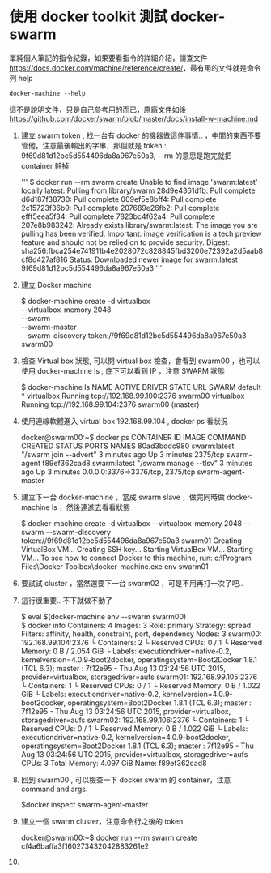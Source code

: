 使用 docker toolkit 測試 docker-swarm 
====================================

單純個人筆記的指令紀錄，如果要看指令的詳細介紹，請查文件<https://docs.docker.com/machine/reference/create/>，最有用的文件就是命令列 help 

    docker-machine --help 

這不是說明文件，只是自己參考用的而已，原廠文件如後 <https://github.com/docker/swarm/blob/master/docs/install-w-machine.md>

1. 建立 swarm token , 找一台有 docker 的機器做這件事情.. ，中間的東西不要管他，注意最後輸出的字串，那個就是 token : 9f69d81d12bc5d554496da8a967e50a3, --rm 的意思是跑完就把 container 幹掉 

	'''
    $ docker run --rm swarm create
    Unable to find image 'swarm:latest' locally
    latest: Pulling from library/swarm
    28d9e4361d1b: Pull complete 
    d6d187f38730: Pull complete 
    009ef5e8bff4: Pull complete 
    2c15723f36b9: Pull complete 
    207689e26fb2: Pull complete 
    efff5eea5f34: Pull complete 
    7823bc4f62a4: Pull complete 
    207e8b983242: Already exists 
    library/swarm:latest: The image you are pulling has been verified. Important: image verification is a tech preview feature and should not be relied on to provide security.
    Digest: sha256:fbca254e741911b4e2028072c828845fbd3200e72392a2d5aab8cf8d427af816
    Status: Downloaded newer image for swarm:latest
    9f69d81d12bc5d554496da8a967e50a3
	'''
    
1. 建立 Docker machine


    $ docker-machine create -d virtualbox \
      --virtualbox-memory 2048 \
      --swarm \
      --swarm-master \
      --swarm-discovery token://9f69d81d12bc5d554496da8a967e50a3
      swarm00 


2.  檢查 Virtual box 狀態, 可以開 virtual box 檢查，會看到 swarm00 ，也可以使用 docker-machine ls , 底下可以看到 IP ，注意 SWARM  狀態

    $ docker-machine ls
    NAME      ACTIVE   DRIVER       STATE     URL                         SWARM
    default   *        virtualbox   Running   tcp://192.168.99.100:2376
    swarm00            virtualbox   Running   tcp://192.168.99.104:2376   swarm00 (master)
    
3. 使用連線軟體進入 virtual box 192.168.99.104 , docker ps 看狀況

    docker@swarm00:~$ docker ps
    CONTAINER ID        IMAGE               COMMAND                  CREATED             STATUS              PORTS                              NAMES
    80ad3bddc980        swarm:latest        "/swarm join --advert"   3 minutes ago       Up 3 minutes        2375/tcp                           swarm-agent
    f89ef362cad8        swarm:latest        "/swarm manage --tlsv"   3 minutes ago       Up 3 minutes        0.0.0.0:3376->3376/tcp, 2375/tcp   swarm-agent-master
    

4. 建立下一台 docker-machine ，當成 swarm slave ，做完同時做 docker-machine ls ，然後連進去看看狀態

    $ docker-machine create -d virtualbox --virtualbox-memory 2048 --swarm --swarm-discovery token://9f69d81d12bc5d554496da8a967e50a3 swarm01
    Creating VirtualBox VM...
    Creating SSH key...
    Starting VirtualBox VM...
    Starting VM...
    To see how to connect Docker to this machine, run: c:\Program Files\Docker Toolbox\docker-machine.exe env swarm01
    
5. 要試試 cluster ，當然還要下一台 swarm02 ，可是不用再打一次了吧.. 

6. 這行很重要.. 不下就做不動了

    $ eval $(docker-machine env --swarm swarm00)     
    $ docker info
    Containers: 4
    Images: 3
    Role: primary
    Strategy: spread
    Filters: affinity, health, constraint, port, dependency
    Nodes: 3
    swarm00: 192.168.99.104:2376
    └ Containers: 2
    └ Reserved CPUs: 0 / 1
    └ Reserved Memory: 0 B / 2.054 GiB
    └ Labels: executiondriver=native-0.2, kernelversion=4.0.9-boot2docker, operatingsystem=Boot2Docker 1.8.1 (TCL 6.3); master : 7f12e95 - Thu Aug 13 03:24:56 UTC 2015, provider=virtualbox, storagedriver=aufs
    swarm01: 192.168.99.105:2376
    └ Containers: 1
    └ Reserved CPUs: 0 / 1
    └ Reserved Memory: 0 B / 1.022 GiB
    └ Labels: executiondriver=native-0.2, kernelversion=4.0.9-boot2docker, operatingsystem=Boot2Docker 1.8.1 (TCL 6.3); master : 7f12e95 - Thu Aug 13 03:24:56 UTC 2015, provider=virtualbox, storagedriver=aufs
    swarm02: 192.168.99.106:2376
    └ Containers: 1
    └ Reserved CPUs: 0 / 1
    └ Reserved Memory: 0 B / 1.022 GiB
    └ Labels: executiondriver=native-0.2, kernelversion=4.0.9-boot2docker, operatingsystem=Boot2Docker 1.8.1 (TCL 6.3); master : 7f12e95 - Thu Aug 13 03:24:56 UTC 2015, provider=virtualbox, storagedriver=aufs
    CPUs: 3
    Total Memory: 4.097 GiB
    Name: f89ef362cad8

6. 回到 swarm00 , 可以檢查一下 docker swarm 的 container，注意 command and args. 
    
    $docker inspect swarm-agent-master 
    
7. 建立一個 swarm cluster，注意命令行之後的 token 
    
    docker@swarm00:~$ docker run --rm swarm create
    cf4a6baffa3f160273432042883261e2
    
8. 